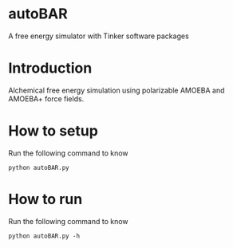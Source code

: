 # autoBAR
A free energy simulator with Tinker software packages

# Introduction

Alchemical free energy simulation using polarizable AMOEBA and AMOEBA+ force fields.

# How to setup 

Run the following command to know 
	
```shell
python autoBAR.py
```
# How to run 

Run the following command to know 
	
```shell
python autoBAR.py -h
```



